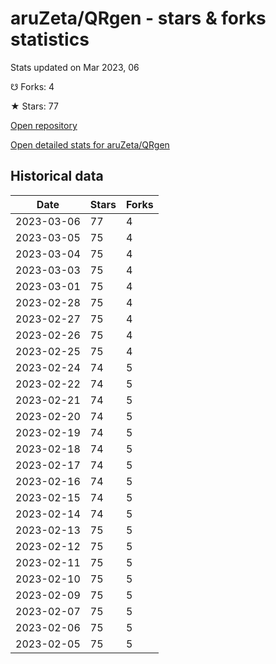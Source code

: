 # aruZeta/QRgen - stars & forks statistics

Stats updated on Mar 2023, 06

☋ Forks: 4

★ Stars: 77

[Open repository](https://github.com/aruZeta/QRgen)

[Open detailed stats for aruZeta/QRgen](https://reviewgithub.com/rep/aruZeta/QRgen)

## Historical data
| Date | Stars | Forks |
|------|-------|-------|
| 2023-03-06 | 77 | 4 | 
| 2023-03-05 | 75 | 4 | 
| 2023-03-04 | 75 | 4 | 
| 2023-03-03 | 75 | 4 | 
| 2023-03-01 | 75 | 4 | 
| 2023-02-28 | 75 | 4 | 
| 2023-02-27 | 75 | 4 | 
| 2023-02-26 | 75 | 4 | 
| 2023-02-25 | 75 | 4 | 
| 2023-02-24 | 74 | 5 | 
| 2023-02-22 | 74 | 5 | 
| 2023-02-21 | 74 | 5 | 
| 2023-02-20 | 74 | 5 | 
| 2023-02-19 | 74 | 5 | 
| 2023-02-18 | 74 | 5 | 
| 2023-02-17 | 74 | 5 | 
| 2023-02-16 | 74 | 5 | 
| 2023-02-15 | 74 | 5 | 
| 2023-02-14 | 74 | 5 | 
| 2023-02-13 | 75 | 5 | 
| 2023-02-12 | 75 | 5 | 
| 2023-02-11 | 75 | 5 | 
| 2023-02-10 | 75 | 5 | 
| 2023-02-09 | 75 | 5 | 
| 2023-02-07 | 75 | 5 | 
| 2023-02-06 | 75 | 5 | 
| 2023-02-05 | 75 | 5 | 

